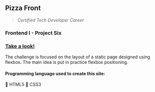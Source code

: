 ## Pizza Front

> *Certified Tech Developer Career*  

### Frontend I - Project Six

### [Take a look!](https://asj-code.github.io/Heroes/)

The challenge is focused on the layout of a static page designed using flexbox. The main idea is put in practice flexbox positioning.

#### Programming language used to create this site:
:small_orange_diamond:  HTML5
:small_orange_diamond:  CSS3
